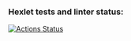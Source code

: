 ### Hexlet tests and linter status:
[![Actions Status](https://github.com/AnsGit/frontend-project-12/actions/workflows/hexlet-check.yml/badge.svg)](https://github.com/AnsGit/frontend-project-12/actions)